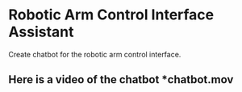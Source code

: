 # Robotic Arm Control Interface Assistant
Create chatbot for the robotic arm control interface.<br>
## Here is a video of the chatbot *chatbot.mov
